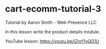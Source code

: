 # cart-ecomm-tutorial-3
Tutorial by Aaron Smith - Web-Presence LLC

In this lesson write the product details module.

YouTube lesson: https://youtu.be/iZnrf1yQG1U
